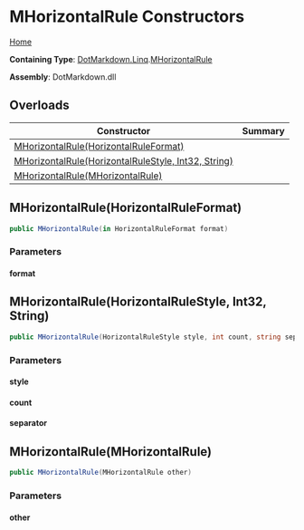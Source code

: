 # MHorizontalRule Constructors

[Home](../../../../README.md)

**Containing Type**: [DotMarkdown.Linq](../../README.md)\.[MHorizontalRule](../README.md)

**Assembly**: DotMarkdown\.dll

## Overloads

| Constructor | Summary |
| ----------- | ------- |
| [MHorizontalRule(HorizontalRuleFormat)](#DotMarkdown_Linq_MHorizontalRule__ctor_DotMarkdown_HorizontalRuleFormat__) | |
| [MHorizontalRule(HorizontalRuleStyle, Int32, String)](#DotMarkdown_Linq_MHorizontalRule__ctor_DotMarkdown_HorizontalRuleStyle_System_Int32_System_String_) | |
| [MHorizontalRule(MHorizontalRule)](#DotMarkdown_Linq_MHorizontalRule__ctor_DotMarkdown_Linq_MHorizontalRule_) | |

## MHorizontalRule\(HorizontalRuleFormat\)<a name="DotMarkdown_Linq_MHorizontalRule__ctor_DotMarkdown_HorizontalRuleFormat__"></a>

```csharp
public MHorizontalRule(in HorizontalRuleFormat format)
```

### Parameters

#### format

## MHorizontalRule\(HorizontalRuleStyle, Int32, String\)<a name="DotMarkdown_Linq_MHorizontalRule__ctor_DotMarkdown_HorizontalRuleStyle_System_Int32_System_String_"></a>

```csharp
public MHorizontalRule(HorizontalRuleStyle style, int count, string separator)
```

### Parameters

#### style

#### count

#### separator

## MHorizontalRule\(MHorizontalRule\)<a name="DotMarkdown_Linq_MHorizontalRule__ctor_DotMarkdown_Linq_MHorizontalRule_"></a>

```csharp
public MHorizontalRule(MHorizontalRule other)
```

### Parameters

#### other

